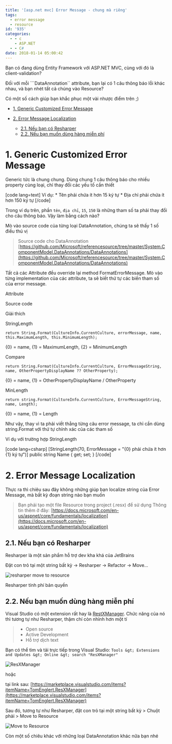 ```yaml
---
title: '[asp.net mvc] Error Message - chung mà riêng'
tags:
  - error message
  - resource
id: '935'
categories:
  - - c
    - ASP.NET
  - - C#
date: 2018-01-14 05:00:42
---
```


Bạn có đang dùng Entity Framework với ASP.NET MVC, cùng với đó là client-validation?

Đối với mỗi \`\`\`DataAnnotation\`\` attribute, bạn lại có 1 câu thông báo lỗi khác nhau, và bạn nhét tất cả chúng vào Resource?

Có một số cách giúp bạn khắc phục một vài nhược điểm trên ;)
<!-- more -->
*   [1\. Generic Customized Error Message](#1-generic-customized-error-message)
*   [2\. Error Message Localization](#2-error-message-localization)
    
    *   [2.1. Nếu bạn có Resharper](#21-nếu-bạn-có-resharper)
    *   [2.2. Nếu bạn muốn dùng hàng miễn phí](#22-nếu-bạn-muốn-dùng-hàng-miễn-phí)

# 1\. Generic Customized Error Message

Generic tức là chung chung. Dùng chung 1 câu thông báo cho nhiều property cùng loại, chỉ thay đổi các yếu tố cần thiết

\[code lang=text\] Ví dụ: \* Tên phải chứa ít hơn 15 ký tự \* Địa chỉ phải chứa ít hơn 150 ký tự \[/code\]

Trong ví dụ trên, phần `tên`, `địa chỉ`, `15`, `150` là những tham số ta phải thay đổi cho câu thông báo. Vậy làm bằng cách nào?

Mò vào source code của từng loại DataAnnotation, chúng ta sẽ thấy 1 số điều thú vị

> Source code cho DataAnnotation [https://github.com/Microsoft/referencesource/tree/master/System.ComponentModel.DataAnnotations/DataAnnotations](https://github.com/Microsoft/referencesource/tree/master/System.ComponentModel.DataAnnotations/DataAnnotations)

Tất cả các Attribute đều override lại method FormatErrorMessage. Mò vào từng implementation của các attribute, ta sẽ biết thứ tự các biến tham số của error message.

Attribute

Source code

Giải thích

StringLength

`return String.Format(CultureInfo.CurrentCulture, errorMessage, name, this.MaximumLength, this.MinimumLength);`

{0} = name, {1} = MaximumLength, {2} = MinimumLength

Compare

`return String.Format(CultureInfo.CurrentCulture, ErrorMessageString, name, OtherPropertyDisplayName ?? OtherProperty);`

{0} = name, {1} = OtherPropertyDisplayName / OtherProperty

MinLength

`return string.Format(CultureInfo.CurrentCulture, ErrorMessageString, name, Length);`

{0} = name, {1} = Length

Như vậy, thay vì ta phải viết thẳng từng câu error message, ta chỉ cần dùng string.Format với thứ tự chính xác của các tham số

Ví dụ với trường hợp StringLength

\[code lang=csharp\] \[StringLength(70, ErrorMessage = "{0} phải chứa ít hơn {1} ký tự")\] public string Name { get; set; } \[/code\]

# 2\. Error Message Localization

Thực ra thì chiêu sau đây không những giúp bạn localize string của Error Message, mà bất kỳ đoạn string nào bạn muốn

> Bạn phải tạo một file Resource trong project (.resx) để sử dụng Thông tin thêm ở đây: [https://docs.microsoft.com/en-us/aspnet/core/fundamentals/localization](https://docs.microsoft.com/en-us/aspnet/core/fundamentals/localization)

## 2.1. Nếu bạn có Resharper

Resharper là một sản phẩm hỗ trợ dev kha khá của JetBrains

Đặt con trỏ tại một string bất kỳ -> Resharper -> Refactor -> Move...

![resharper move to resource](https://farm5.staticflickr.com/4750/39647359142_98791bd35d_o.png)

Resharper tính phí bản quyền

## 2.2. Nếu bạn muốn dùng hàng miễn phí

Visual Studio có một extension rất hay là [RestXManager](https://github.com/tom-englert/ResXResourceManager). Chức năng của nó thì tương tự như Resharper, thậm chí còn nhỉnh hơn một tí

> *   Open source
> *   Active Development
> *   Hỗ trợ dịch text

Bạn có thể tìm và tải trực tiếp trong Visual Studio: `Tools &gt; Extensions and Updates &gt; Online &gt; search "ResXManager"`

![ResXManager](https://farm5.staticflickr.com/4616/38972346614_45410a6157_o.png)

hoặc

tại link sau: [https://marketplace.visualstudio.com/items?itemName=TomEnglert.ResXManager](https://marketplace.visualstudio.com/items?itemName=TomEnglert.ResXManager)

Sau đó, tương tự như Resharper, đặt con trỏ tại một string bất kỳ > Chuột phải > Move to Resource

![Move to Resource](https://farm5.staticflickr.com/4704/38783776745_f94606e40c_o.png)

Còn một số chiêu khác với những loại DataAnnotation khác nữa bạn nhé